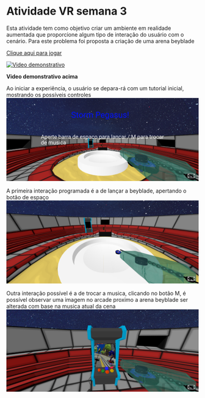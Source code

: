 # Atividade VR semana 3
Esta atividade tem como objetivo criar um ambiente em realidade aumentada que proporcione algum tipo de interação do usuário com o cenário. Para este problema foi proposta a criação de uma arena beyblade

<a href="https://imoutofbounds.github.io/augmented-reality-and-VR-experiments/aFrame/">Clique aqui para jogar</a>

[![Video demonstrativo](https://img.youtube.com/vi/tTGEtF3KW78/maxresdefault.jpg)](https://www.youtube.com/watch?v=tTGEtF3KW78)

**Video demonstrativo acima**

Ao iniciar a experiência, o usuário se depara-rá com um tutorial inicial, mostrando os possíveis controles
<img src="./img/start.png">

A primeira interação programada é a de lançar a beyblade, apertando o botão de espaço
<img src="./img/play.png">

Outra interação possível é a de trocar a musica, clicando no botão M, é possível observar uma imagem no arcade proximo a arena beyblade ser
alterada com base na musica atual da cena 
<img src="./img/song.png">
